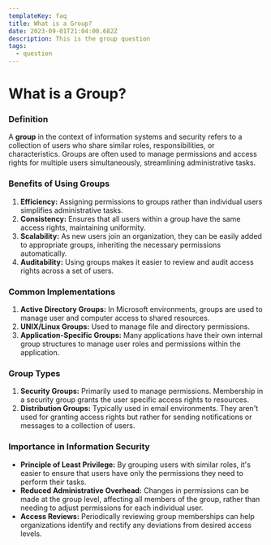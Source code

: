 ```yaml
---
templateKey: faq
title: What is a Group?
date: 2023-09-01T21:04:00.682Z
description: This is the group question
tags:
  - question
---
```


# What is a Group?

### Definition
A **group** in the context of information systems and security refers to a collection of users who share similar roles, responsibilities, or characteristics. Groups are often used to manage permissions and access rights for multiple users simultaneously, streamlining administrative tasks.

### Benefits of Using Groups

1. **Efficiency:** Assigning permissions to groups rather than individual users simplifies administrative tasks.
2. **Consistency:** Ensures that all users within a group have the same access rights, maintaining uniformity.
3. **Scalability:** As new users join an organization, they can be easily added to appropriate groups, inheriting the necessary permissions automatically.
4. **Auditability:** Using groups makes it easier to review and audit access rights across a set of users.

### Common Implementations

1. **Active Directory Groups:** In Microsoft environments, groups are used to manage user and computer access to shared resources.
2. **UNIX/Linux Groups:** Used to manage file and directory permissions.
3. **Application-Specific Groups:** Many applications have their own internal group structures to manage user roles and permissions within the application.

### Group Types

1. **Security Groups:** Primarily used to manage permissions. Membership in a security group grants the user specific access rights to resources.
2. **Distribution Groups:** Typically used in email environments. They aren't used for granting access rights but rather for sending notifications or messages to a collection of users.

### Importance in Information Security

- **Principle of Least Privilege:** By grouping users with similar roles, it's easier to ensure that users have only the permissions they need to perform their tasks.
- **Reduced Administrative Overhead:** Changes in permissions can be made at the group level, affecting all members of the group, rather than needing to adjust permissions for each individual user.
- **Access Reviews:** Periodically reviewing group memberships can help organizations identify and rectify any deviations from desired access levels.

